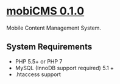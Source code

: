 # [mobiCMS 0.1.0](http://mobicms.net)

Mobile Content Management System. 

## System Requirements
- PHP 5.5+ or PHP 7
- MySQL (InnoDB support required) 5.1 +
- .htaccess support
